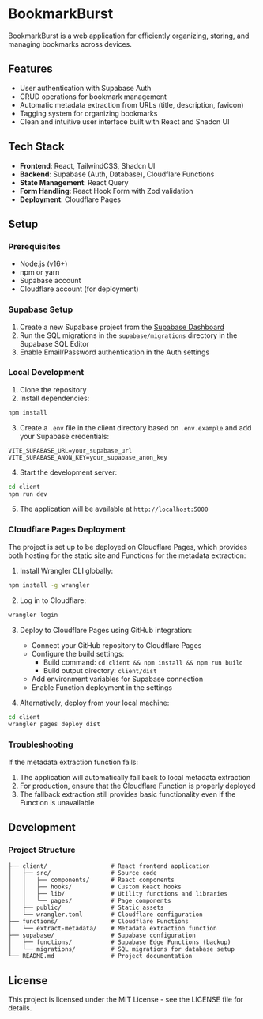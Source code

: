 # BookmarkBurst

BookmarkBurst is a web application for efficiently organizing, storing, and managing bookmarks across devices.

## Features

- User authentication with Supabase Auth
- CRUD operations for bookmark management
- Automatic metadata extraction from URLs (title, description, favicon)
- Tagging system for organizing bookmarks
- Clean and intuitive user interface built with React and Shadcn UI

## Tech Stack

- **Frontend**: React, TailwindCSS, Shadcn UI
- **Backend**: Supabase (Auth, Database), Cloudflare Functions
- **State Management**: React Query
- **Form Handling**: React Hook Form with Zod validation
- **Deployment**: Cloudflare Pages

## Setup

### Prerequisites

- Node.js (v16+)
- npm or yarn
- Supabase account
- Cloudflare account (for deployment)

### Supabase Setup

1. Create a new Supabase project from the [Supabase Dashboard](https://app.supabase.com/)
2. Run the SQL migrations in the `supabase/migrations` directory in the Supabase SQL Editor
3. Enable Email/Password authentication in the Auth settings

### Local Development

1. Clone the repository
2. Install dependencies:

```bash
npm install
```

3. Create a `.env` file in the client directory based on `.env.example` and add your Supabase credentials:

```
VITE_SUPABASE_URL=your_supabase_url
VITE_SUPABASE_ANON_KEY=your_supabase_anon_key
```

4. Start the development server:

```bash
cd client
npm run dev
```

5. The application will be available at `http://localhost:5000`

### Cloudflare Pages Deployment

The project is set up to be deployed on Cloudflare Pages, which provides both hosting for the static site and Functions for the metadata extraction:

1. Install Wrangler CLI globally:

```bash
npm install -g wrangler
```

2. Log in to Cloudflare:

```bash
wrangler login
```

3. Deploy to Cloudflare Pages using GitHub integration:
   - Connect your GitHub repository to Cloudflare Pages
   - Configure the build settings:
     - Build command: `cd client && npm install && npm run build`
     - Build output directory: `client/dist`
   - Add environment variables for Supabase connection
   - Enable Function deployment in the settings

4. Alternatively, deploy from your local machine:

```bash
cd client
wrangler pages deploy dist
```

### Troubleshooting

If the metadata extraction function fails:

1. The application will automatically fall back to local metadata extraction
2. For production, ensure that the Cloudflare Function is properly deployed
3. The fallback extraction still provides basic functionality even if the Function is unavailable

## Development

### Project Structure

```
├── client/                  # React frontend application
│   ├── src/                 # Source code
│   │   ├── components/      # React components
│   │   ├── hooks/           # Custom React hooks
│   │   ├── lib/             # Utility functions and libraries
│   │   └── pages/           # Page components
│   ├── public/              # Static assets
│   └── wrangler.toml        # Cloudflare configuration
├── functions/               # Cloudflare Functions
│   └── extract-metadata/    # Metadata extraction function
├── supabase/                # Supabase configuration
│   ├── functions/           # Supabase Edge Functions (backup)
│   └── migrations/          # SQL migrations for database setup
└── README.md                # Project documentation
```

## License

This project is licensed under the MIT License - see the LICENSE file for details. 